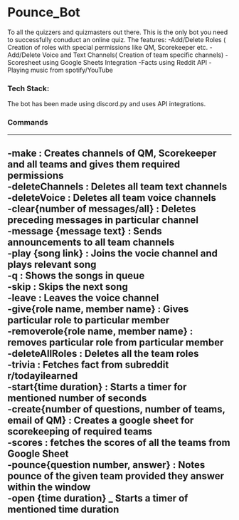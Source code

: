 # Pounce_Bot
To all the quizzers and quizmasters out there. This is the only bot you need to successfully conuduct an online quiz. 
The features:
-Add/Delete Roles ( Creation of roles with special permissions like QM, Scorekeeper etc.
-Add/Delete Voice and Text Channels( Creation of team specific channels)
-Scoresheet using Google Sheets Integration
-Facts using Reddit API
-Playing music from spotify/YouTube

### Tech Stack:
The bot has been made using discord.py and uses API integrations.

### Commands 
---
-make : Creates channels of QM, Scorekeeper and all teams and gives them required permissions</br>
-deleteChannels : Deletes all team text channels</br>
-deleteVoice  : Deletes all team voice channels</br>
-clear{number of messages/all} : Deletes preceding messages in particular channel</br>
-message {message text} : Sends announcements to all team channels </br>
-play {song link} : Joins the vocie channel and plays relevant song</br>
-q : Shows the songs in queue</br>
-skip : Skips the next song</br>
-leave : Leaves the voice channel</br>
-give{role name, member name} : Gives particular role to particular member</br>
-removerole{role name, member name} : removes particular role from particular member </br>
-deleteAllRoles : Deletes all the team roles</br>
-trivia : Fetches fact from subreddit r/todayilearned</br>
-start{time duration} : Starts a timer for mentioned number of seconds</br>
-create{number of questions, number of teams, email of QM} : Creates a google sheet for scorekeeping of required teams</br>
-scores : fetches the scores of all the teams from Google Sheet</br>
-pounce{question number, answer} : Notes pounce of the given team provided they answer within the window</br>
-open {time duration} _ Starts a timer of mentioned time duration</br>
---
